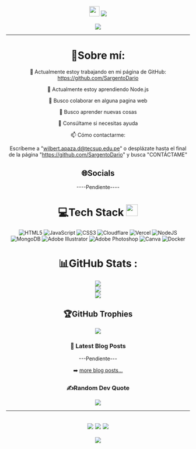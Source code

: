 <h3 align="center">
  <img src="https://media.giphy.com/media/hvRJCLFzcasrR4ia7z/giphy.gif" width="28">
  <img src="https://profile-counter.glitch.me/SargentoDario/count.svg">
</h3>
<p align="center">
  <a href="https://github.com/CodeWhiteWeb/CodeWhiteWeb"><img src="https://readme-typing-svg.herokuapp.com/?color=%2336BCF7&center=true&vCenter=true&lines=Hi+%2C+welcome+to+my+Github+page;I+am+SargentoDario;I+am+a+High+school+student;Web+Dev;Game+Dev;Bot+Dev;Crypto+Lover+%3C3;and+I+love+trying+new+things"></a>
</p>

---
<div align="center">

# 💫Sobre mí:
🔭 Actualmente estoy trabajando en mi página de GitHub: https://github.com/SargentoDario

🌱 Actualmente estoy aprendiendo Node.js

🙏 Busco colaborar en alguna pagina web

🤔 Busco aprender nuevas cosas

💬 Consúltame si necesitas ayuda

📫 Cómo contactarme:

Escríbeme a "wilbert.apaza.d@tecsup.edu.pe" o
desplázate hasta el final de la página "https://github.com/SargentoDario" y busca "CONTÁCTAME"


## 🌐Socials
----Pendiente----

# 💻Tech Stack <img src = "https://media2.giphy.com/media/QssGEmpkyEOhBCb7e1/giphy.gif?cid=ecf05e47a0n3gi1bfqntqmob8g9aid1oyj2wr3ds3mg700bl&rid=giphy.gif" width = 32px> 
![HTML5](https://img.shields.io/badge/html5-%23E34F26.svg?style=for-the-badge&logo=html5&logoColor=white) ![JavaScript](https://img.shields.io/badge/javascript-%23323330.svg?style=for-the-badge&logo=javascript&logoColor=%23F7DF1E) ![CSS3](https://img.shields.io/badge/css3-%231572B6.svg?style=for-the-badge&logo=css3&logoColor=white) ![Cloudflare](https://img.shields.io/badge/Cloudflare-F38020?style=for-the-badge&logo=Cloudflare&logoColor=white) ![Vercel](https://img.shields.io/badge/vercel-%23000000.svg?style=for-the-badge&logo=vercel&logoColor=white) ![NodeJS](https://img.shields.io/badge/node.js-6DA55F?style=for-the-badge&logo=node.js&logoColor=white) ![MongoDB](https://img.shields.io/badge/MongoDB-%234ea94b.svg?style=for-the-badge&logo=mongodb&logoColor=white) ![Adobe Illustrator](https://img.shields.io/badge/adobeillustrator-%23FF9A00.svg?style=for-the-badge&logo=adobeillustrator&logoColor=white) ![Adobe Photoshop](https://img.shields.io/badge/adobephotoshop-%2331A8FF.svg?style=for-the-badge&logo=adobephotoshop&logoColor=white) ![Canva](https://img.shields.io/badge/Canva-%2300C4CC.svg?style=for-the-badge&logo=Canva&logoColor=white) ![Docker](https://img.shields.io/badge/docker-%230db7ed.svg?style=for-the-badge&logo=docker&logoColor=white)
# 📊GitHub Stats :
![](https://github-readme-stats.vercel.app/api?username=SargentoDario&theme=radical&hide_border=false&include_all_commits=false&count_private=false)<br/>
![](https://github-readme-streak-stats.herokuapp.com/?user=SargentoDario&theme=radical&hide_border=false)<br/>
![](https://github-readme-stats.vercel.app/api/top-langs/?username=SargentoDario&theme=radical&hide_border=false&include_all_commits=false&count_private=false&layout=compact)

## 🏆GitHub Trophies
![](https://github-profile-trophy.vercel.app/?username=SargentoDario&theme=discord&no-frame=false&no-bg=false&margin-w=4)

### 📕 Latest Blog Posts

<!-- BLOG-POST-LIST:START -->
---Pendiente---
<!-- BLOG-POST-LIST:END -->

➡️ [more blog posts...](---Proximamente---)

### ✍️Random Dev Quote
![](https://quotes-github-readme.vercel.app/api?type=horizontal&theme=merko)

---
![](https://forthebadge.com/images/badges/powered-by-black-magic.svg)
![](http://ForTheBadge.com/images/badges/built-by-developers.svg)
![](https://forthebadge.com/images/badges/uses-brains.svg)
---
![](https://komarev.com/ghpvc/?username=SargentoDario&label=Visitors+Count&color=brightgreen)
</div>
